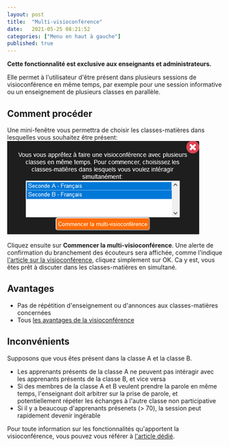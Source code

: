 ```yaml
---
layout: post
title:  "Multi-visioconférence"
date:   2021-05-25 08:21:52
categories: ["Menu en haut à gauche"]
published: true
---
```


<strong class="rouge">Cette fonctionnalité est exclusive aux enseignants et administrateurs.</strong>

Elle permet à l'utilisateur d'être présent dans plusieurs sessions de visioconférence en même temps, par exemple pour une session informative ou un enseignement de plusieurs classes en parallèle.

## Comment procéder
Une mini-fenêtre vous permettra de choisir les classes-matières dans lesquelles vous souhaitez être présent:  
![multi-visio](/assets/img/multi-visio.PNG)  

Cliquez ensuite sur **Commencer la multi-visioconférence**. Une alerte de confirmation du branchement des écouteurs sera affichée, comme l'indique [l'article sur la visioconférence](/visioconference), cliquez simplement sur OK. Ca y est, vous êtes prêt à discuter dans les classes-matières en simultané.


## Avantages
- Pas de répétition d'enseignement ou d'annonces aux classes-matières concernées
- Tous [les avantages de la visioconférence](/visioconference/#avantages)

## Inconvénients
Supposons que vous êtes présent dans la classe A et la classe B.
- Les apprenants présents de la classe A ne peuvent pas intéragir avec les apprenants présents de la classe B, et vice versa
- Si des membres de la classe A et B veulent prendre la parole en même temps, l'enseignant doit arbitrer sur la prise de parole, et potentiellement répéter les échanges à l'autre classe non participative  
- Si il y a beaucoup d'apprenants présenets (> 70), la session peut rapidement devenir ingérable

Pour toute information sur les fonctionnalités qu'apportent la visioconférence, vous pouvez vous référer à [l'article dédié](/visioconference).